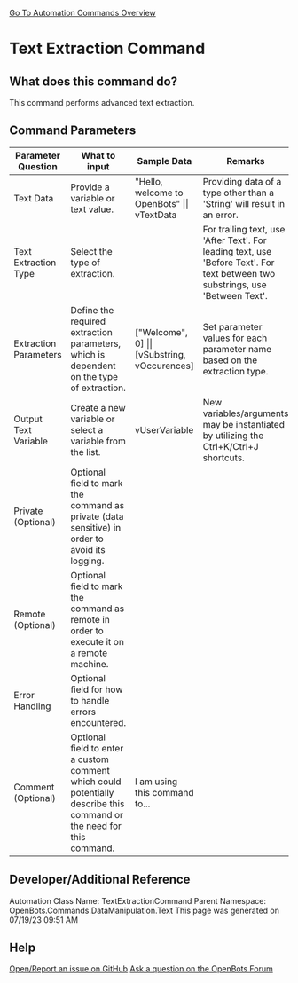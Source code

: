 <!--TITLE: Text Extraction Command -->
<!-- SUBTITLE: a command in the Data Manipulation Commands\Text group. -->
[Go To Automation Commands Overview](/automation-commands)


# Text Extraction Command


## What does this command do?
This command performs advanced text extraction.


## Command Parameters
| Parameter Question   	| What to input  	|  Sample Data 	| Remarks  	|
| ---                    | ---               | ---           | ---       |
|Text Data|Provide a variable or text value.|"Hello, welcome to OpenBots" \|\| vTextData|Providing data of a type other than a 'String' will result in an error.|
|Text Extraction Type|Select the type of extraction.||For trailing text, use 'After Text'. For leading text, use 'Before Text'. For text between two substrings, use 'Between Text'.|
|Extraction Parameters|Define the required extraction parameters, which is dependent on the type of extraction.|["Welcome", 0] \|\| [vSubstring, vOccurences]|Set parameter values for each parameter name based on the extraction type.|
|Output Text Variable|Create a new variable or select a variable from the list.|vUserVariable|New variables/arguments may be instantiated by utilizing the Ctrl+K/Ctrl+J shortcuts.|
|Private (Optional)|Optional field to mark the command as private (data sensitive) in order to avoid its logging.|||
|Remote (Optional)|Optional field to mark the command as remote in order to execute it on a remote machine.|||
|Error Handling|Optional field for how to handle errors encountered.|||
|Comment (Optional)|Optional field to enter a custom comment which could potentially describe this command or the need for this command.|I am using this command to...||


## Developer/Additional Reference
Automation Class Name: TextExtractionCommand
Parent Namespace: OpenBots.Commands.DataManipulation.Text
This page was generated on 07/19/23 09:51 AM


## Help
[Open/Report an issue on GitHub](https://github.com/OpenBotsAI/OpenBots.Studio/issues/new)
[Ask a question on the OpenBots Forum](https://openbots.ai/forums/)
